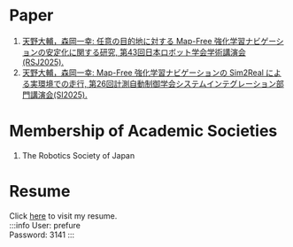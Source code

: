# Paper
1. [天野大輔，森岡一幸: 任意の目的地に対する Map-Free 強化学習ナビゲーションの安定化に関する研究, 第43回日本ロボット学会学術講演会 (RSJ2025).](#)
2. [天野大輔，森岡一幸: Map-Free 強化学習ナビゲーションの Sim2Real による実環境での走行, 第26回計測自動制御学会システムインテグレーション部門講演会(SI2025).](#TODO)

# Membership of Academic Societies
1. The Robotics Society of Japan

# Resume
Click [here](https://resume.prefure.com) to visit my resume.   
:::info
User: prefure   
Password: 3141
:::
